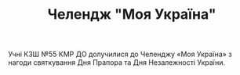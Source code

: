 ﻿---
title: Челендж \"Моя Україна\"
---

Учні КЗШ №55 КМР ДО долучилися до Челенджу «Моя Україна» з нагоди святкування Дня Прапора та Дня Незалежності України.

<youtube id="ruC9gVUWiFE"></youtube>
